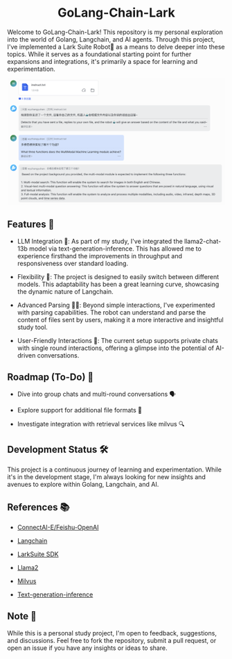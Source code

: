 <h1 align="center">
    <span>GoLang-Chain-Lark</span>
</h1>

Welcome to GoLang-Chain-Lark! This repository is my personal exploration into the world of Golang, Langchain, and AI agents. Through this project, I've implemented a Lark Suite Robot🤖️ as a means to delve deeper into these topics. While it serves as a foundational starting point for further expansions and integrations, it's primarily a space for learning and experimentation.

![example](/docs/WechatIMG8.jpg)

## Features 🌟

- LLM Integration 🧠: As part of my study, I've integrated the llama2-chat-13b model via text-generation-inference. This has allowed me to experience firsthand the improvements in throughput and responsiveness over standard loading.

- Flexibility 🔄: The project is designed to easily switch between different models. This adaptability has been a great learning curve, showcasing the dynamic nature of Langchain.

- Advanced Parsing 📄✨: Beyond simple interactions, I've experimented with parsing capabilities. The robot can understand and parse the content of files sent by users, making it a more interactive and insightful study tool.

- User-Friendly Interactions 🤝: The current setup supports private chats with single round interactions, offering a glimpse into the potential of AI-driven conversations.

## Roadmap (To-Do) 🚀

- Dive into group chats and multi-round conversations 🗣️

- Explore support for additional file formats 📂

- Investigate integration with retrieval services like milvus 🔍

## Development Status 🛠️

This project is a continuous journey of learning and experimentation. While it's in the development stage, I'm always looking for new insights and avenues to explore within Golang, Langchain, and AI.

## References 📚

- [ConnectAI-E/Feishu-OpenAI](https://github.com/ConnectAI-E/Feishu-OpenAI)

- [Langchain](https://github.com/langchain-ai/langchain)

- [LarkSuite SDK](https://github.com/larksuite/oapi-sdk-gin)

- [Llama2](https://huggingface.co/meta-llama)

- [Milvus](https://github.com/milvus-io/milvus)

- [Text-generation-inference](https://github.com/huggingface/text-generation-inference)

## Note 📝
While this is a personal study project, I'm open to feedback, suggestions, and discussions. Feel free to fork the repository, submit a pull request, or open an issue if you have any insights or ideas to share.